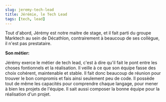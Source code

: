 ```yaml
---
slug: jeremy-tech-lead
title: Jérémie, le Tech Lead
tags: [tech, lead]
---
```


Tout d'abord, Jérémy est notre maitre de stage, et il fait parti du groupe Marktech au sein de Décathlon, contrairement à beaucoup de ses collègue, il n'est pas prestataire.

**Son métier:**  

Jérémy exerce le métier de tech lead, c'est à dire qu'il fait le pont entre les choses fontionnels et la réalisation. Il veille à ce que son équipe fasse des choix cohérent, maintenable et stable. Il fait donc beaucoup de réunion pour trouver le bon compromis et fais ainsi seulement peu de code. Il possède tout de même les capacités pour comprendre chaque langage, pour mener à bien les projets de l'équipe. Il sait aussi composer la bonne équipe pour la réalisation d'un projet. 